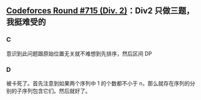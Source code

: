 
## [Codeforces Round #715 (Div. 2)](https://codeforces.com/contest/1509)：Div2 只做三题，我挺难受的

### C

意识到此问题跟原始位置无关就不难想到先排序，然后区间 DP

### D

被卡死了。首先注意到如果两个序列中 1 的个数都不小于 n，那么就存在序列的分别的子序列包含它们。然后就好了。
